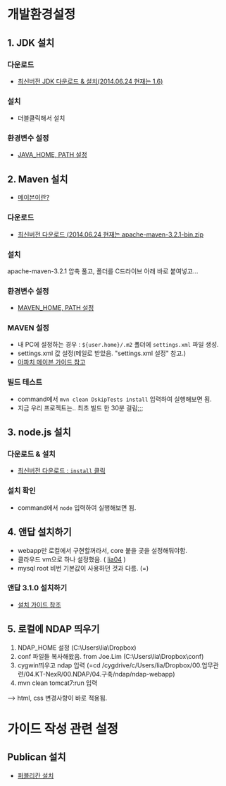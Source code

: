 # 개발환경설정

## 1. JDK 설치

### 다운로드
* [최신버전 JDK 다운로드 & 설치(2014.06.24 현재는 1.6)](http://www.oracle.com/technetwork/java/javasebusiness/downloads/java-archive-downloads-javase6-419409.html#jdk-6u45-oth-JPR)

### 설치
* 더블클릭해서 설치

### 환경변수 설정

* [JAVA_HOME, PATH 설정](http://h5bak.tistory.com/91)

## 2. Maven 설치

* [메이븐이란?](http://scolor.tistory.com/19)

### 다운로드
* [최신버전 다운로드 (2014.06.24 현재는 apache-maven-3.2.1-bin.zip](http://apache.tt.co.kr/maven/maven-3/3.2.1/binaries/apache-maven-3.2.1-bin.zip)

### 설치
apache-maven-3.2.1 압축 풀고, 폴더를 C드라이브 아래 바로 붙여넣고...

### 환경변수 설정             

* [MAVEN_HOME, PATH 설정](http://kyungseo.pe.kr/archives/513)

### MAVEN 설정

* 내 PC에 설정하는 경우 : `${user.home}/.m2` 폴더에 `settings.xml` 파일 생성.
* settings.xml 값 설정(메일로 받았음. "settings.xml 설정" 참고.)
* [아파치 메이븐 가이드 참고](http://maven.apache.org/settings.html)

### 빌드 테스트

* command에서 `mvn clean DskipTests install` 입력하여 실행해보면 됨.
* 지금 우리 프로젝트는.. 최초 빌드 한 30분 걸림;;; 

## 3. node.js 설치

### 다운로드 & 설치
* [최신버전 다운로드 : `install` 클릭 ](http://www.nodejs.org/)

### 설치 확인
* command에서 `node` 입력하여 실행해보면 됨.

## 4. 앤답 설치하기
* webapp만 로컬에서 구현할꺼라서, core 붙을 곳을 설정해둬야함. 
* 클라우드 vm으로 하나 설정했음.  ( [lia04](http://wiki.nexrcorp.com/display/BD/Ucloud+VM+list) )
* mysql root 비번 기본값이 사용하던 것과 다름. (=)

### 앤답 3.1.0 설치하기                
* [설치 가이드 참조](https://github.com/nexr/ndap-playbooks/tree/ndap-3.1)


## 5. 로컬에 NDAP 띄우기
1. NDAP_HOME 설정 (C:\Users\lia\Dropbox) 
2. conf 파일들 복사해왔음. from Joe.Lim (C:\Users\lia\Dropbox\conf)
3. cygwin띄우고 ndap 입력   (=cd /cygdrive/c/Users/lia/Dropbox/00.업무관련/04.KT-NexR/00.NDAP/04.구축/ndap/ndap-webapp)
4. mvn clean tomcat7:run 입력
 
 
-->  html, css 변경사항이 바로 적용됨. 
 
 

# 가이드 작성 관련 설정

## Publican 설치
  
* [퍼블리칸 설치](https://fedorahosted.org/publican/)